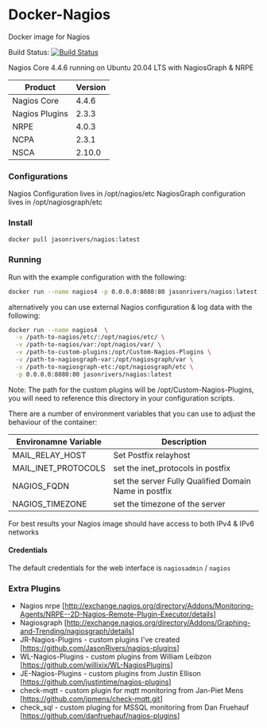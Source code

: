 # Docker-Nagios

Docker image for Nagios

Build Status: [![Build Status](https://travis-ci.org/JasonRivers/Docker-Nagios.svg?branch=master)](https://travis-ci.org/JasonRivers/Docker-Nagios)

Nagios Core 4.4.6 running on Ubuntu 20.04 LTS with NagiosGraph & NRPE

| Product | Version |
| ------- | ------- |
| Nagios Core | 4.4.6 |
| Nagios Plugins | 2.3.3 |
| NRPE | 4.0.3 |
| NCPA | 2.3.1 |
| NSCA | 2.10.0 |


### Configurations
Nagios Configuration lives in /opt/nagios/etc
NagiosGraph configuration lives in /opt/nagiosgraph/etc

### Install

```sh
docker pull jasonrivers/nagios:latest
```

### Running

Run with the example configuration with the following:

```sh
docker run --name nagios4 -p 0.0.0.0:8080:80 jasonrivers/nagios:latest
```

alternatively you can use external Nagios configuration & log data with the following:

```sh
docker run --name nagios4  \
  -v /path-to-nagios/etc/:/opt/nagios/etc/ \
  -v /path-to-nagios/var:/opt/nagios/var/ \
  -v /path-to-custom-plugins:/opt/Custom-Nagios-Plugins \
  -v /path-to-nagiosgraph-var:/opt/nagiosgraph/var \
  -v /path-to-nagiosgraph-etc:/opt/nagiosgraph/etc \
  -p 0.0.0.0:8080:80 jasonrivers/nagios:latest
```

Note: The path for the custom plugins will be /opt/Custom-Nagios-Plugins, you will need to reference this directory in your configuration scripts.

There are a number of environment variables that you can use to adjust the behaviour of the container:

| Environamne Variable | Description |
|--------|--------|
| MAIL_RELAY_HOST | Set Postfix relayhost |
| MAIL_INET_PROTOCOLS | set the inet_protocols in postfix |
| NAGIOS_FQDN | set the server Fully Qualified Domain Name in postfix |
| NAGIOS_TIMEZONE | set the timezone of the server |

For best results your Nagios image should have access to both IPv4 & IPv6 networks 

#### Credentials

The default credentials for the web interface is `nagiosadmin` / `nagios`

### Extra Plugins

* Nagios nrpe [<http://exchange.nagios.org/directory/Addons/Monitoring-Agents/NRPE--2D-Nagios-Remote-Plugin-Executor/details>]
* Nagiosgraph [<http://exchange.nagios.org/directory/Addons/Graphing-and-Trending/nagiosgraph/details>]
* JR-Nagios-Plugins -  custom plugins I've created [<https://github.com/JasonRivers/nagios-plugins>]
* WL-Nagios-Plugins -  custom plugins from William Leibzon [<https://github.com/willixix/WL-NagiosPlugins>]
* JE-Nagios-Plugins -  custom plugins from Justin Ellison [<https://github.com/justintime/nagios-plugins>]
* check-mqtt - custom plugin for mqtt monitoring from Jan-Piet Mens [<https://github.com/jpmens/check-mqtt.git>]
* check_sql - custom pluging for MSSQL monitoring from Dan Fruehauf [<https://github.com/danfruehauf/nagios-plugins>]

